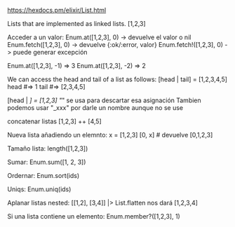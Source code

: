 https://hexdocs.pm/elixir/List.html

Lists that are implemented as linked lists.
[1,2,3]

Acceder a un valor:
Enum.at([1,2,3], 0) -> devuelve el valor o nil
Enum.fetch([1,2,3], 0) -> devuelve {:ok/:error, valor}
Enum.fetch!([1,2,3], 0) -> puede generar excepción

Enum.at([1,2,3], -1) => 3
Enum.at([1,2,3], -2) => 2

We can access the head and tail of a list as follows:
[head | tail] = [1,2,3,4,5]
head #=> 1
tail #=> [2,3,4,5]

[head | _] = [1,2,3]
"_" se usa para descartar esa asignación
Tambien podemos usar "_xxx" por darle un nombre aunque no se use


concatenar listas
[1,2,3] ++ [4,5]


Nueva lista añadiendo un elemnto:
x = [1,2,3]
[0, x] # devuelve [0,1,2,3]


Tamaño lista:
length([1,2,3])


Sumar:
Enum.sum([1, 2, 3])


Ordernar:
Enum.sort(ids)

Uniqs:
Enum.uniq(ids)


Aplanar listas nested:
[[1,2], [3,4]] |> List.flatten
  nos dará [1,2,3,4]


Si una lista contiene un elemento:
Enum.member?([1,2,3], 1)
